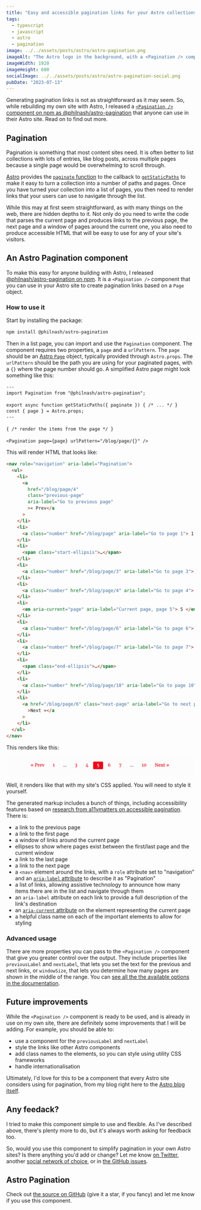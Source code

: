 ```yaml
---
title: "Easy and accessible pagination links for your Astro collections"
tags:
  - typescript
  - javascript
  - astro
  - pagination
image: ../../assets/posts/astro/astro-pagination.png
imageAlt: "The Astro logo in the background, with a <Pagination /> component in white in the foreground"
imageWidth: 1920
imageHeight: 600
socialImage: ../../assets/posts/astro/astro-pagination-social.png
pubDate: "2023-07-13"
---
```


Generating pagination links is not as straightforward as it may seem. So, while rebuilding my own site with Astro, I released a [`<Pagination />` component on npm as @philnash/astro-pagination](https://www.npmjs.com/package/@philnash/astro-pagination) that anyone can use in their Astro site. Read on to find out more.

## Pagination

Pagination is something that most content sites need. It is often better to list collections with lots of entries, like blog posts, across multiple pages because a single page would be overwhelming to scroll through.

[Astro](https://astro.build/) provides the [`paginate` function](https://docs.astro.build/en/reference/api-reference/#paginate) to the callback to [`getStaticPaths`](https://docs.astro.build/en/reference/api-reference/#getstaticpaths) to make it easy to turn a collection into a number of paths and pages. Once you have turned your collection into a list of pages, you then need to render links that your users can use to navigate through the list.

While this may at first seem straightforward, as with many things on the web, there are hidden depths to it. Not only do you need to write the code that parses the current page and produces links to the previous page, the next page and a window of pages around the current one, you also need to produce accessible HTML that will be easy to use for any of your site's visitors.

## An Astro Pagination component

To make this easy for anyone building with Astro, I released [@philnash/astro-pagination on npm](https://www.npmjs.com/package/@philnash/astro-pagination). It is a `<Pagination />` component that you can use in your Astro site to create pagination links based on a `Page` object.

### How to use it

Start by installing the package:

```sh
npm install @philnash/astro-pagination
```

Then in a list page, you can import and use the `Pagination` component. The component requires two properties, a `page`  and a `urlPattern`. The `page` should be an [Astro `Page`](https://docs.astro.build/en/reference/api-reference/#the-pagination-page-prop) object, typically provided through `Astro.props`. The `urlPattern` should be the path you are using for your paginated pages, with a `{}` where the page number should go. A simplified Astro page might look something like this:

```astro
---
import Pagination from "@philnash/astro-pagination";

export async function getStaticPaths({ paginate }) { /* ... */ }
const { page } = Astro.props;
---

{ /* render the items from the page */ }

<Pagination page={page} urlPattern="/blog/page/{}" />
```

This will render HTML that looks like:

```html
<nav role="navigation" aria-label="Pagination">
  <ul>
    <li>
      <a
        href="/blog/page/4"
        class="previous-page"
        aria-label="Go to previous page"
        >« Prev</a
      >
    </li>
    <li>
      <a class="number" href="/blog/page" aria-label="Go to page 1"> 1 </a>
    </li>
    <li>
      <span class="start-ellipsis">…</span>
    </li>
    <li>
      <a class="number" href="/blog/page/3" aria-label="Go to page 3"> 3 </a>
    </li>
    <li>
      <a class="number" href="/blog/page/4" aria-label="Go to page 4"> 4 </a>
    </li>
    <li>
      <em aria-current="page" aria-label="Current page, page 5"> 5 </em>
    </li>
    <li>
      <a class="number" href="/blog/page/6" aria-label="Go to page 6"> 6 </a>
    </li>
    <li>
      <a class="number" href="/blog/page/7" aria-label="Go to page 7"> 7 </a>
    </li>
    <li>
      <span class="end-ellipsis">…</span>
    </li>
    <li>
      <a class="number" href="/blog/page/10" aria-label="Go to page 10"> 10 </a>
    </li>
    <li>
      <a href="/blog/page/6" class="next-page" aria-label="Go to next page"
        >Next »</a
      >
    </li>
  </ul>
</nav>
```

This renders like this:

![An example of the pagination rendered. There is a previous link, then a link to page 1, an ellipsis, links to pages 3 and 4, a highlighted current page 5, links to pages 6 and 7, another ellipsis, a link to page 10, and a link to the next page.](../../assets/posts/astro/pagination-example.png)

Well, it renders like that with my site's CSS applied. You will need to style it yourself.

The generated markup includes a bunch of things, including accessibility features based on [research from a11ymatters on accessible pagination](https://www.a11ymatters.com/pattern/pagination/). There is:

* a link to the previous page
* a link to the first page
* a window of links around the current page
* ellipses to show where pages exist between the first/last page and the current window
* a link to the last page
* a link to the next page
* a `<nav>` element around the links, with a `role` attribute set to "navigation" and an [`aria-label` attribute](https://developer.mozilla.org/en-US/docs/Web/Accessibility/ARIA/Attributes/aria-label) to describe it as "Pagination"
* a list of links, allowing assistive technology to announce how many items there are in the list and navigate through them
* an `aria-label` attribute on each link to provide a full description of the link's destination
* an [`aria-current` attribute](https://developer.mozilla.org/en-US/docs/Web/Accessibility/ARIA/Attributes/aria-current) on the element representing the current page
* a helpful class name on each of the important elements to allow for styling

### Advanced usage

There are more properties you can pass to the `<Pagination />` component that give you greater control over the output. They include properties like `previousLabel` and `nextLabel`, that lets you set the text for the previous and next links, or `windowSize`, that lets you determine how many pages are shown in the middle of the range. You can [see all the the available options in the documentation](https://github.com/philnash/astro-components/tree/main/packages/astro-pagination#options-and-advanced-usage).

## Future improvements

While the `<Pagination />` component is ready to be used, and is already in use on my own site, there are definitely some improvements that I will be adding. For example, you should be able to:

* use a component for the `previousLabel` and `nextLabel`
* style the links like other Astro components
* add class names to the elements, so you can style using utility CSS frameworks
* handle internationalisation

Ultimately, I'd love for this to be a component that every Astro site considers using for pagination, from my blog right here to the [Astro blog itself](https://astro.build/blog/).

## Any feedack?

I tried to make this component simple to use and flexible. As I've described above, there's plenty more to do, but it's always worth asking for feedback too.

So, would you use this component to simplify pagination in your own Astro sites? Is there anything you'd add or change? Let me know [on Twitter](https://twitter.com/philnash), another [social network of choice](/links), or in [the GitHub issues](https://github.com/philnash/astro-components/issues).

## Astro Pagination

Check out [the source on GitHub](https://github.com/philnash/astro-components/tree/main/packages/astro-pagination) (give it a star, if you fancy) and let me know if you use this component.